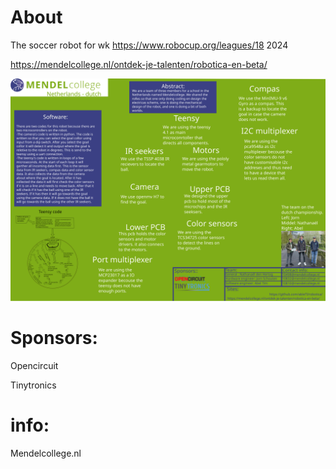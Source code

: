 # About
The soccer robot for wk https://www.robocup.org/leagues/18 2024 

https://mendelcollege.nl/ontdek-je-talenten/robotica-en-beta/

![poster](https://github.com/ableTI/robotica/blob/main/poster.svg)

# Sponsors:

  Opencircuit
  
  Tinytronics
  
# info:

  Mendelcollege.nl
